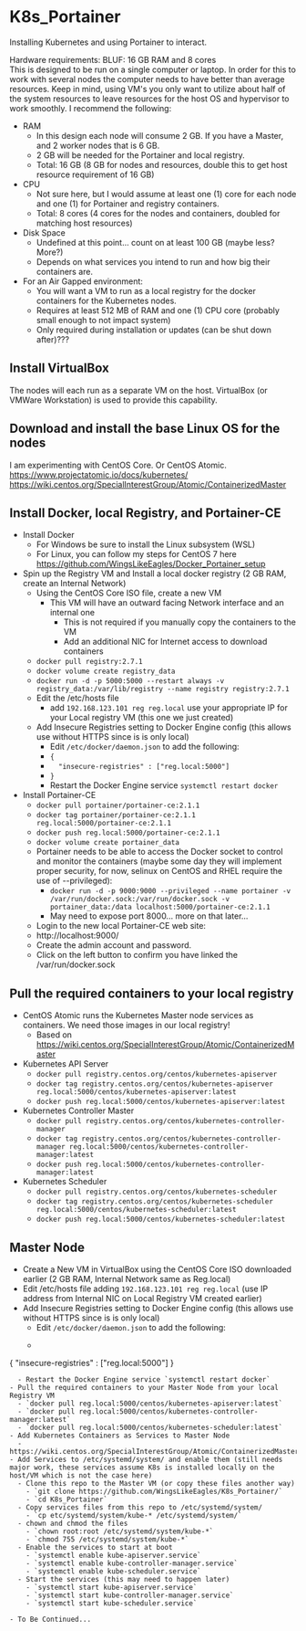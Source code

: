 # K8s_Portainer
Installing Kubernetes and using Portainer to interact.

Hardware requirements:
BLUF: 16 GB RAM and 8 cores  
This is designed to be run on a single computer or laptop.  In order for this to work with several nodes the computer needs to have better than average resources.  Keep in mind, using VM's you only want to utilize about half of the system resources to leave resources for the host OS and hypervisor to work smoothly.  I recommend the following:  
- RAM
  - In this design each node will consume 2 GB.  If you have a Master, and 2 worker nodes that is 6 GB.
  - 2 GB will be needed for the Portainer and local registry.
  - Total: 16 GB (8 GB for nodes and resources, double this to get host resource requirement of 16 GB)
- CPU
  - Not sure here, but I would assume at least one (1) core for each node and one (1) for Portainer and registry containers.
  - Total: 8 cores (4 cores for the nodes and containers, doubled for matching host resources)
- Disk Space
  - Undefined at this point... count on at least 100 GB (maybe less? More?)
  - Depends on what services you intend to run and how big their containers are.
- For an Air Gapped environment:
  - You will want a VM to run as a local registry for the docker containers for the Kubernetes nodes.
  - Requires at least 512 MB of RAM and one (1) CPU core (probably small enough to not impact system)
  - Only required during installation or updates (can be shut down after)???

## Install VirtualBox
The nodes will each run as a separate VM on the host.  VirtualBox (or VMWare Workstation) is used to provide this capability.  

## Download and install the base Linux OS for the nodes
I am experimenting with CentOS Core.  Or CentOS Atomic.  
https://www.projectatomic.io/docs/kubernetes/  
https://wiki.centos.org/SpecialInterestGroup/Atomic/ContainerizedMaster  

## Install Docker, local Registry, and Portainer-CE
- Install Docker
  -  For Windows be sure to install the Linux subsystem (WSL)  
  -  For Linux, you can follow my steps for CentOS 7 here https://github.com/WingsLikeEagles/Docker_Portainer_setup
- Spin up the Registry VM and Install a local docker registry (2 GB RAM, create an Internal Network)
  - Using the CentOS Core ISO file, create a new VM
    - This VM will have an outward facing Network interface and an internal one
      - This is not required if you manually copy the containers to the VM
      - Add an additional NIC for Internet access to download containers
  - `docker pull registry:2.7.1`  
  - `docker volume create registry_data`  
  - `docker run -d -p 5000:5000 --restart always -v registry_data:/var/lib/registry --name registry registry:2.7.1`
  - Edit the /etc/hosts file  
    - add `192.168.123.101 reg reg.local` use your appropriate IP for your Local registry VM (this one we just created)
  - Add Insecure Registries setting to Docker Engine config (this allows use without HTTPS since is is only local)
    - Edit `/etc/docker/daemon.json` to add the following:
    - `{`
    - `  "insecure-registries" : ["reg.local:5000"]`
    - `}`
    - Restart the Docker Engine service `systemctl restart docker`
- Install Portainer-CE  
  - `docker pull portainer/portainer-ce:2.1.1`  
  - `docker tag portainer/portainer-ce:2.1.1 reg.local:5000/portainer-ce:2.1.1`  
  - `docker push reg.local:5000/portainer-ce:2.1.1`  
  - `docker volume create portainer_data`  
  - Portainer needs to be able to access the Docker socket to control and monitor the containers (maybe some day they will implement proper security, for now, selinux on CentOS and RHEL require the use of --privileged):  
    - `docker run -d -p 9000:9000 --privileged --name portainer -v /var/run/docker.sock:/var/run/docker.sock -v portainer_data:/data localhost:5000/portainer-ce:2.1.1`  
    - May need to expose port 8000... more on that later...
  - Login to the new local Portainer-CE web site:  
  - http://localhost:9000/  
  - Create the admin account and password.
  - Click on the left button to confirm you have linked the /var/run/docker.sock

## Pull the required containers to your local registry
- CentOS Atomic runs the Kubernetes Master node services as containers.  We need those images in our local registry!
  - Based on https://wiki.centos.org/SpecialInterestGroup/Atomic/ContainerizedMaster  
- Kubernetes API Server
  - `docker pull registry.centos.org/centos/kubernetes-apiserver`
  - `docker tag registry.centos.org/centos/kubernetes-apiserver reg.local:5000/centos/kubernetes-apiserver:latest`
  - `docker push reg.local:5000/centos/kubernetes-apiserver:latest`
- Kubernetes Controller Master
  - `docker pull registry.centos.org/centos/kubernetes-controller-manager`
  - `docker tag registry.centos.org/centos/kubernetes-controller-manager reg.local:5000/centos/kubernetes-controller-manager:latest`
  - `docker push reg.local:5000/centos/kubernetes-controller-manager:latest`
- Kubernetes Scheduler
  - `docker pull registry.centos.org/centos/kubernetes-scheduler`
  - `docker tag registry.centos.org/centos/kubernetes-scheduler reg.local:5000/centos/kubernetes-scheduler:latest`
  - `docker push reg.local:5000/centos/kubernetes-scheduler:latest`

## Master Node
- Create a New VM in VirtualBox using the CentOS Core ISO downloaded earlier (2 GB RAM, Internal Network same as Reg.local)
- Edit /etc/hosts file adding `192.168.123.101 reg reg.local` (use IP address from Internal NIC on Local Registry VM created earlier)
- Add Insecure Registries setting to Docker Engine config (this allows use without HTTPS since is is only local)
  - Edit `/etc/docker/daemon.json` to add the following:
  - ```json
{
  "insecure-registries" : ["reg.local:5000"]
}
```
  - Restart the Docker Engine service `systemctl restart docker`
- Pull the required containers to your Master Node from your local Registry VM
  - `docker pull reg.local:5000/centos/kubernetes-apiserver:latest`
  - `docker pull reg.local:5000/centos/kubernetes-controller-manager:latest`
  - `docker pull reg.local:5000/centos/kubernetes-scheduler:latest`
- Add Kubernetes Containers as Services to Master Node
  - https://wiki.centos.org/SpecialInterestGroup/Atomic/ContainerizedMaster
- Add Services to /etc/systemd/system/ and enable them (still needs major work, these services assume K8s is installed locally on the host/VM which is not the case here)
  - Clone this repo to the Master VM (or copy these files another way)
    - `git clone https://github.com/WingsLikeEagles/K8s_Portainer/`
    - `cd K8s_Portainer`
  - Copy services files from this repo to /etc/systemd/system/
    - `cp etc/systemd/system/kube-* /etc/systemd/system/`
  - chown and chmod the files
    - `chown root:root /etc/systemd/system/kube-*`
    - `chmod 755 /etc/systemd/system/kube-*`
  - Enable the services to start at boot
    - `systemctl enable kube-apiserver.service`
    - `systemctl enable kube-controller-manager.service`
    - `systemctl enable kube-scheduler.service`
  - Start the services (this may need to happen later)
    - `systemctl start kube-apiserver.service`
    - `systemctl start kube-controller-manager.service`
    - `systemctl start kube-scheduler.service`

- To Be Continued...
